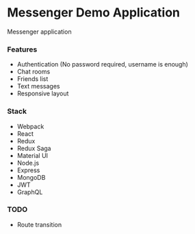 # Messenger Demo Application

Messenger application

### Features
- Authentication (No password required, username is enough)
- Chat rooms
- Friends list
- Text messages
- Responsive layout

### Stack
- Webpack
- React
- Redux
- Redux Saga
- Material UI
- Node.js
- Express
- MongoDB
- JWT
- GraphQL

### TODO
- Route transition